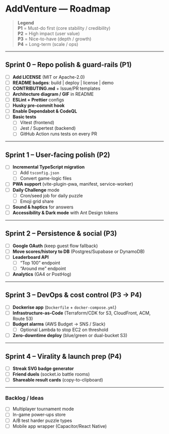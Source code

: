 # AddVenture — Roadmap

> **Legend**  
> **P1** = Must-do first (core stability / credibility)  
> **P2** = High impact (user value)  
> **P3** = Nice-to-have (depth / growth)  
> **P4** = Long-term (scale / ops)

---

## Sprint 0 – Repo polish & guard-rails (P1)

- [ ] **Add LICENSE** (MIT or Apache-2.0)
- [ ] **README badges**: build | deploy | license | demo
- [ ] **CONTRIBUTING.md** + Issue/PR templates
- [ ] **Architecture diagram / GIF** in README
- [ ] **ESLint + Prettier** configs
- [ ] **Husky pre-commit hook**
- [ ] **Enable Dependabot & CodeQL**
- [ ] **Basic tests**  
  - [ ] Vitest (frontend)  
  - [ ] Jest / Supertest (backend)  
  - [ ] GitHub Action runs tests on every PR

---

## Sprint 1 – User-facing polish (P2)

- [ ] **Incremental TypeScript migration**  
  - [ ] Add `tsconfig.json`  
  - [ ] Convert game-logic files
- [ ] **PWA support** (vite-plugin-pwa, manifest, service-worker)
- [ ] **Daily Challenge** mode  
  - [ ] Cron/seed job for daily puzzle  
  - [ ] Emoji grid share
- [ ] **Sound & haptics** for answers
- [ ] **Accessibility & Dark mode** with Ant Design tokens

---

## Sprint 2 – Persistence & social (P3)

- [ ] **Google OAuth** (keep guest flow fallback)
- [ ] **Move scores/history to DB** (Postgres/Supabase or DynamoDB)
- [ ] **Leaderboard API**  
  - [ ] “Top 100” endpoint  
  - [ ] “Around me” endpoint
- [ ] **Analytics** (GA4 or PostHog)

---

## Sprint 3 – DevOps & cost control (P3 → P4)

- [ ] **Dockerise app** (`Dockerfile` + `docker-compose.yml`)
- [ ] **Infrastructure-as-Code** (Terraform/CDK for S3, CloudFront, ACM, Route 53)
- [ ] **Budget alarms** (AWS Budget → SNS / Slack)  
  - [ ] Optional Lambda to stop EC2 on threshold
- [ ] **Zero-downtime deploy** (blue/green or dual-bucket S3)

---

## Sprint 4 – Virality & launch prep (P4)

- [ ] **Streak SVG badge generator**
- [ ] **Friend duels** (socket.io battle rooms)
- [ ] **Shareable result cards** (copy-to-clipboard)

---

### Backlog / Ideas

- [ ] Multiplayer tournament mode
- [ ] In-game power-ups store
- [ ] A/B test harder puzzle types
- [ ] Mobile app wrapper (Capacitor/React Native)
